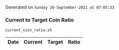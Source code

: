 Generated on `Sunday 26-September-2021 at 07:05:33`

### Current to Target Coin Ratio
`current_coin_ratio.sh`

Date|Current|Target|Ratio
---|---|---|---
